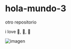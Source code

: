 # hola-mundo-3

otro repositorio

i love :icecream:, :dog:, :pizza:

![imagen](https://cdn.hashnode.com/res/hashnode/image/upload/v1651780522995/zZbL8WM2v.gif)
